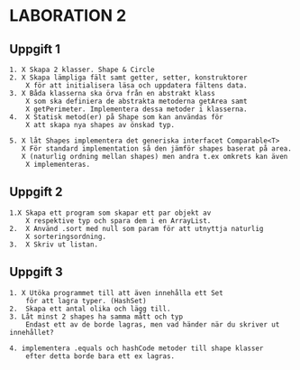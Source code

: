 # LABORATION 2

## Uppgift 1

    1. X Skapa 2 klasser. Shape & Circle
    2. X Skapa lämpliga fält samt getter, setter, konstruktorer
        X för att initialisera läsa och uppdatera fältens data.
    3. X Båda klasserna ska örva från en abstrakt klass
        X som ska definiera de abstrakta metoderna getArea samt
        X getPerimeter. Implementera dessa metoder i klasserna.
    4.  X Statisk metod(er) på Shape som kan användas för
        X att skapa nya shapes av önskad typ.

    5. X låt Shapes implementera det generiska interfacet Comparable<T>
       X För standard implementation så den jämför shapes baserat på area.
       X (naturlig ordning mellan shapes) men andra t.ex omkrets kan även
        X implementeras.

## Uppgift 2

    1.X Skapa ett program som skapar ett par objekt av 
        X respektive typ och spara dem i en ArrayList.
    2.  X Använd .sort med null som param för att utnyttja naturlig
        X sorteringsordning.
    3.  X Skriv ut listan.

## Uppgift 3

    1. X Utöka programmet till att även innehålla ett Set
        för att lagra typer. (HashSet) 
    2.  Skapa ett antal olika och lägg till.
    3. Låt minst 2 shapes ha samma mått och typ
        Endast ett av de borde lagras, men vad händer när du skriver ut innehållet?
    
    4. implementera .equals och hashCode metoder till shape klasser
        efter detta borde bara ett ex lagras.